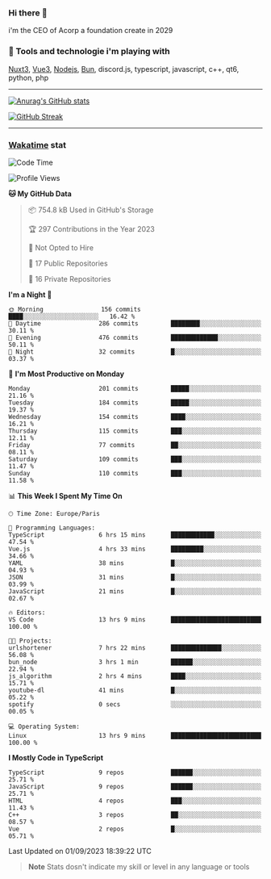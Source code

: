 ### Hi there 👋

i'm the CEO of Acorp a foundation create in 2029  

### 🧰 Tools and technologie i'm playing with

[Nuxt3](https://nuxt.com), [Vue3](https://vuejs.org/), [Nodejs](https://nodejs.org), [Bun](https://bun.sh/), discord.js, typescript, javascript, c++, qt6, python, php

---

[![Anurag's GitHub stats](https://github-readme-stats.vercel.app/api?username=ackimixs&show_icons=true&theme=github_dark&count_private=true)](https://www.ackimixs.xyz)

[![GitHub Streak](https://github-readme-streak-stats.herokuapp.com?user=Ackimixs&theme=github-dark-blue&date_format=j%20M%5B%20Y%5D&mode=weekly)](https://git.io/streak-stats)

---
 
 ### [Wakatime](https://wakatime.com/) stat

<!--START_SECTION:waka-->
![Code Time](http://img.shields.io/badge/Code%20Time-756%20hrs%2016%20mins-blue)

![Profile Views](http://img.shields.io/badge/Profile%20Views-20-blue)

**🐱 My GitHub Data** 

> 📦 754.8 kB Used in GitHub's Storage 
 > 
> 🏆 297 Contributions in the Year 2023
 > 
> 🚫 Not Opted to Hire
 > 
> 📜 17 Public Repositories 
 > 
> 🔑 16 Private Repositories 
 > 
**I'm a Night 🦉** 

```text
🌞 Morning                156 commits         ████░░░░░░░░░░░░░░░░░░░░░   16.42 % 
🌆 Daytime                286 commits         ████████░░░░░░░░░░░░░░░░░   30.11 % 
🌃 Evening                476 commits         █████████████░░░░░░░░░░░░   50.11 % 
🌙 Night                  32 commits          █░░░░░░░░░░░░░░░░░░░░░░░░   03.37 % 
```
📅 **I'm Most Productive on Monday** 

```text
Monday                   201 commits         █████░░░░░░░░░░░░░░░░░░░░   21.16 % 
Tuesday                  184 commits         █████░░░░░░░░░░░░░░░░░░░░   19.37 % 
Wednesday                154 commits         ████░░░░░░░░░░░░░░░░░░░░░   16.21 % 
Thursday                 115 commits         ███░░░░░░░░░░░░░░░░░░░░░░   12.11 % 
Friday                   77 commits          ██░░░░░░░░░░░░░░░░░░░░░░░   08.11 % 
Saturday                 109 commits         ███░░░░░░░░░░░░░░░░░░░░░░   11.47 % 
Sunday                   110 commits         ███░░░░░░░░░░░░░░░░░░░░░░   11.58 % 
```


📊 **This Week I Spent My Time On** 

```text
🕑︎ Time Zone: Europe/Paris

💬 Programming Languages: 
TypeScript               6 hrs 15 mins       ████████████░░░░░░░░░░░░░   47.54 % 
Vue.js                   4 hrs 33 mins       █████████░░░░░░░░░░░░░░░░   34.66 % 
YAML                     38 mins             █░░░░░░░░░░░░░░░░░░░░░░░░   04.93 % 
JSON                     31 mins             █░░░░░░░░░░░░░░░░░░░░░░░░   03.99 % 
JavaScript               21 mins             █░░░░░░░░░░░░░░░░░░░░░░░░   02.67 % 

🔥 Editors: 
VS Code                  13 hrs 9 mins       █████████████████████████   100.00 % 

🐱‍💻 Projects: 
urlshortener             7 hrs 22 mins       ██████████████░░░░░░░░░░░   56.08 % 
bun_node                 3 hrs 1 min         ██████░░░░░░░░░░░░░░░░░░░   22.94 % 
js_algorithm             2 hrs 4 mins        ████░░░░░░░░░░░░░░░░░░░░░   15.71 % 
youtube-dl               41 mins             █░░░░░░░░░░░░░░░░░░░░░░░░   05.22 % 
spotify                  0 secs              ░░░░░░░░░░░░░░░░░░░░░░░░░   00.05 % 

💻 Operating System: 
Linux                    13 hrs 9 mins       █████████████████████████   100.00 % 
```

**I Mostly Code in TypeScript** 

```text
TypeScript               9 repos             ██████░░░░░░░░░░░░░░░░░░░   25.71 % 
JavaScript               9 repos             ██████░░░░░░░░░░░░░░░░░░░   25.71 % 
HTML                     4 repos             ███░░░░░░░░░░░░░░░░░░░░░░   11.43 % 
C++                      3 repos             ██░░░░░░░░░░░░░░░░░░░░░░░   08.57 % 
Vue                      2 repos             █░░░░░░░░░░░░░░░░░░░░░░░░   05.71 % 
```




 Last Updated on 01/09/2023 18:39:22 UTC
<!--END_SECTION:waka-->

> **Note**
> Stats dosn't indicate my skill or level in any language or tools
